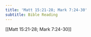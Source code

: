 ```yaml
---
title: 'Matt 15:21-28; Mark 7:24-30'
subtitle: Bible Reading
---
```


[[Matt 15:21-28; Mark 7:24-30]]